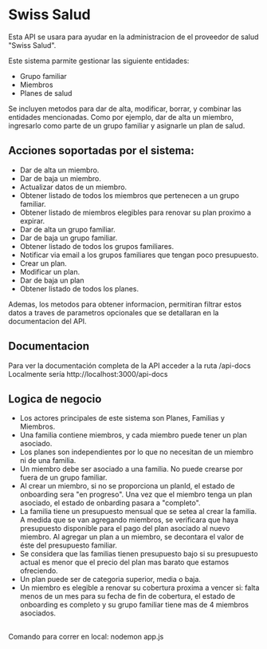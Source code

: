 # Swiss Salud

Esta API se usara para ayudar en la administracion de el proveedor de salud "Swiss Salud". 

Este sistema parmite gestionar las siguiente entidades:

- Grupo familiar
- Miembros
- Planes de salud

Se incluyen metodos para dar de alta, modificar, borrar, y combinar las entidades mencionadas. Como por ejemplo, dar de alta un miembro, ingresarlo como parte de un grupo familiar y asignarle un plan de salud. 

## Acciones soportadas por el sistema:

- Dar de alta un miembro.
- Dar de baja un miembro.
- Actualizar datos de un miembro.
- Obtener listado de todos los miembros que pertenecen a un grupo familiar.
- Obtener listado de miembros elegibles para renovar su plan proximo a expirar.
- Dar de alta un grupo familiar.
- Dar de baja un grupo familiar.
- Obtener listado de todos los grupos familiares.
- Notificar via email a los grupos familiares que tengan poco presupuesto.
- Crear un plan.
- Modificar un plan.
- Dar de baja un plan
- Obtener listado de todos los planes.

Ademas, los metodos para obtener informacion, permitiran filtrar estos datos a traves de parametros opcionales que se detallaran en la documentacion del API.


## Documentacion

Para ver la documentación completa de la API acceder a la ruta /api-docs
Localmente sería http://localhost:3000/api-docs

## Logica de negocio

- Los actores principales de este sistema son Planes, Familias y Miembros.
- Una familia contiene miembros, y cada miembro puede tener un plan asociado.
- Los planes son independientes por lo que no necesitan de un miembro ni de una familia.
- Un miembro debe ser asociado a una familia. No puede crearse por fuera de un grupo familiar.
- Al crear un miembro, si no se proporciona un planId, el estado de onboarding sera "en progreso". Una vez que el miembro tenga un plan asociado, el estado de onbarding pasara a "completo".
- La familia tiene un presupuesto mensual que se setea al crear la familia. A medida que se van agregando miembros, se verificara que haya presupuesto disponible para el pago del plan asociado al nuevo miembro. Al agregar un plan a un miembro, se decontara el valor de éste del presupuesto familiar.
- Se considera que las familias tienen presupuesto bajo si su presupuesto actual es menor que el precio del plan mas barato que estamos ofreciendo.
- Un plan puede ser de categoria superior, media o baja.
- Un miembro es elegible a renovar su cobertura proxima a vencer si: falta menos de un mes para su fecha de fin de cobertura, el estado de onboarding es completo y su grupo familiar tiene mas de 4 miembros asociados.

##
Comando para correr en local: nodemon app.js
